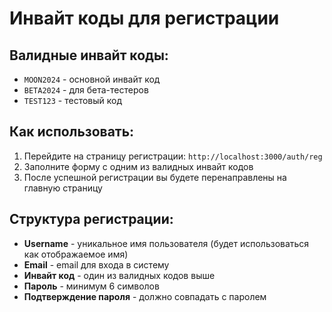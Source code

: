# Инвайт коды для регистрации

## Валидные инвайт коды:
- `MOON2024` - основной инвайт код
- `BETA2024` - для бета-тестеров  
- `TEST123` - тестовый код

## Как использовать:
1. Перейдите на страницу регистрации: `http://localhost:3000/auth/reg`
2. Заполните форму с одним из валидных инвайт кодов
3. После успешной регистрации вы будете перенаправлены на главную страницу

## Структура регистрации:
- **Username** - уникальное имя пользователя (будет использоваться как отображаемое имя)
- **Email** - email для входа в систему
- **Инвайт код** - один из валидных кодов выше
- **Пароль** - минимум 6 символов
- **Подтверждение пароля** - должно совпадать с паролем
